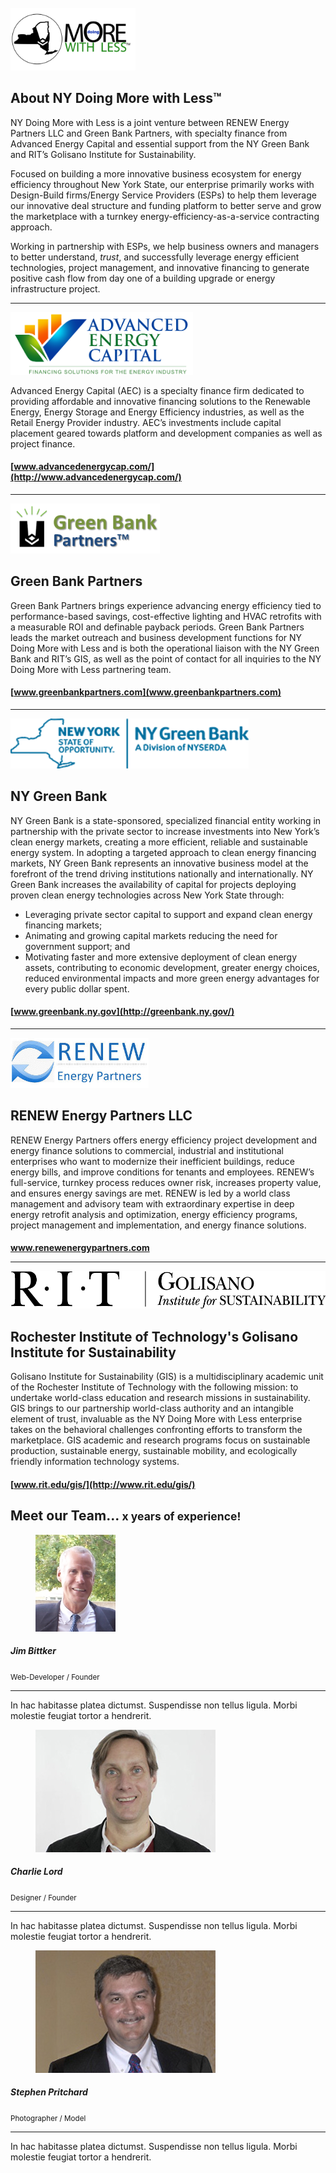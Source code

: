 <div class="full_page_photo" style="background-image: url(assets/hero.jpg);">
     <div class="container">
          <section class="call_to_action">
               <!-- <h3 class="animated fadeInDown skincolored">Just possibly the coolest economic innovation in the State of New York  -->
</h3>
               <br>
               <!-- <h4 class="animated fadeInUp"<i> since the construction of the Erie Canal!</i></h4> -->
          </section>
     </div>
</div>

<div class="main">
        <section>
            <div class="container">
<img src="assets/GBDMwL Logo.png" height="100 px" alt="NYDMwL Logo"> 

# About NY Doing More with Less™

NY Doing More with Less is a joint venture between RENEW Energy Partners LLC and Green Bank Partners, with specialty finance from Advanced Energy Capital and essential support from the NY Green Bank and RIT’s Golisano Institute for Sustainability.


Focused on building a more innovative business ecosystem for energy efficiency throughout New York State, our enterprise primarily works with Design-Build firms/Energy Service Providers (ESPs) to help them leverage our innovative deal structure and funding platform to better serve and grow the marketplace with a turnkey energy-efficiency-as-a-service contracting approach.

Working in partnership with ESPs, we help business owners and managers to better understand, *trust*, and successfully leverage energy efficient technologies, project management, and innovative financing to generate positive cash flow from day one of a building upgrade or energy infrastructure project.
***
<img src="assets/Advanced Energy Capital logo.png" height="100 px" alt="advanced energy capital logo"> 

Advanced Energy Capital (AEC) is a specialty finance firm dedicated to providing affordable and innovative financing solutions to the Renewable Energy, Energy Storage and Energy Efficiency industries, as well as the Retail Energy Provider industry. AEC’s investments include capital placement geared towards platform and development companies as well as project finance.
<h4>


[www.advancedenergycap.com/](http://www.advancedenergycap.com/)


</h4>


***
<img src="assets/GBP Logo.png" height="80 px" alt="GBP Logo"> 


## Green Bank Partners
Green Bank Partners brings experience advancing energy efficiency tied to performance-based savings, cost-effective lighting and HVAC retrofits with a measurable ROI and definable payback periods. Green Bank Partners leads the market outreach and business development functions for NY Doing More with Less and is both the operational liaison with the NY Green Bank and RIT’s GIS, as well as the point of contact for all inquiries to the NY Doing More with Less partnering team.


<h4>

[www.greenbankpartners.com](www.greenbankpartners.com)

</h4>

***
<img src="assets/NY Green Bank Logo.png" height="80 px" alt="NYGreen Bank Logo"> 


## NY Green Bank
NY Green Bank is a state-sponsored, specialized financial entity working in partnership with the private sector to increase investments into New York’s clean energy markets, creating a more efficient, reliable and sustainable energy system. In adopting a targeted approach to clean energy financing markets, NY Green Bank represents an innovative business model at the forefront of the trend driving institutions nationally and internationally. NY Green Bank increases the availability of capital for projects deploying proven clean energy technologies across New York State through:
- Leveraging private sector capital to support and expand clean energy financing markets;
- Animating and growing capital markets reducing the need for government support; and
- Motivating faster and more extensive deployment of clean energy assets, contributing to economic development, greater energy choices, reduced environmental impacts and more green energy advantages for every public dollar spent.

<h4>

[www.greenbank.ny.gov](http://greenbank.ny.gov/)


</h4>

***

<img src="assets/RENEW Logo.jpg" height="80 px" alt="RENEW Logo"> 


## RENEW Energy Partners LLC
RENEW Energy Partners offers energy efficiency project development and energy finance solutions to commercial, industrial and institutional enterprises who want to modernize their inefficient buildings, reduce energy bills, and improve conditions for tenants and employees.  RENEW’s full-service, turnkey process reduces owner risk, increases property value, and ensures energy savings are met. RENEW is led by a world class management and advisory team with extraordinary expertise in deep energy retrofit analysis and optimization, energy efficiency programs, project management and implementation, and energy finance solutions.


<h4>

[www.renewenergypartners.com
](www.renewenergypartners.com
)

***
<!-- <img src="assets\RIT Logo.jpg" height="100 px" alt="RIT Logo">  -->
<img src="assets/RIT_GIS.png" height="60 px" alt="RIT GIS Logo"> 

## Rochester Institute of Technology's Golisano Institute for Sustainability
Golisano Institute for Sustainability (GIS) is a multidisciplinary academic unit of the Rochester Institute of Technology with the following mission: to undertake world-class education and research missions in sustainability. GIS brings to our partnership world-class authority and an intangible element of trust, invaluable as the NY Doing More with Less enterprise takes on the behavioral challenges confronting efforts to transform the marketplace. GIS academic and research programs focus on sustainable production, sustainable energy, sustainable mobility, and ecologically friendly information technology systems.

<h4>

[www.rit.edu/gis/](http://www.rit.edu/gis/)

</h4>

</h4>

  <section class="team_members">
          <div class="container">
               <h2 class="section_header fancy centered">Meet our Team... <small>x years of experience!</small></h2>
               <div class="row">
                    <div class="col-sm-6 col-md-4">
                         <div class="team_member">
                              <figure style="background-image: url(assets/JimBittker.png)"><img src="assets/JimBittker.png" alt="1a"></figure>
                              <h5>Jim Bittker</h5>
                              <small>Web-Developer / Founder</small>
                              <hr>
                              <div class="team_social"> <a href="https://www.facebook.com"><i class="fa fa-facebook"></i></a> <a href="https://twitter.com/leonartgr"><i class="fa fa-twitter"></i></a> <a href="#pinterest"><i class="fa fa-linkedin"></i></a> <a href="https://github.com/PlethoraThemes"><i class="fa fa-github-alt"></i></a> </div>
                              <p class="short_bio">In hac habitasse platea dictumst. Suspendisse non tellus ligula. Morbi molestie feugiat tortor a hendrerit.</p>
                         </div>
                    </div>
                    <div class="col-sm-6 col-md-4">
                         <div class="team_member">
                              <figure style="background-image: url(assets/charlie-lord.jpg)"><img src="assets/charlie-lord.jpg" alt="2a"></figure>
                              <h5>Charlie Lord</h5>
                              <small>Designer / Founder</small>
                              <hr>
                              <div class="team_social"> <a href="https://www.facebook.com"><i class="fa fa-facebook"></i></a> <a href="https://twitter.com/leonartgr"><i class="fa fa-twitter"></i></a> <a href="#pinterest"><i class="fa fa-linkedin"></i></a> <a href="https://github.com/PlethoraThemes"><i class="fa fa-github-alt"></i></a> </div>
                              <p class="short_bio">In hac habitasse platea dictumst. Suspendisse non tellus ligula. Morbi molestie feugiat tortor a hendrerit.</p>
                         </div>
                    </div>
                    <div class="col-sm-6 col-md-4">
                         <div class="team_member">
                              <figure style="background-image: url(assets/stephen-pritchard.jpg)"><img src="assets/stephen-pritchard.jpg" alt="3a"></figure>
                              <h5>Stephen Pritchard</h5>
                              <small>Photographer / Model</small>
                              <hr>
                              <div class="team_social"> <a href="https://www.facebook.com"><i class="fa fa-facebook"></i></a> <a href="https://twitter.com/leonartgr"><i class="fa fa-twitter"></i></a> <a href="#pinterest"><i class="fa fa-linkedin"></i></a> <a href="https://github.com/PlethoraThemes"><i class="fa fa-github-alt"></i></a> </div>
                              <p class="short_bio">In hac habitasse platea dictumst. Suspendisse non tellus ligula. Morbi molestie feugiat tortor a hendrerit.</p>
                         </div>
                    </div>
                    <!-- <div class="col-sm-6 col-md-3">
                         <div class="team_member">
                              <figure style="background-image: url(images/4b.jpg)"><img src="images/4a.jpg" alt="4a"></figure>
                              <h5>Danny Stronghold</h5>
                              <small>Handsome / Driver</small>
                              <hr>
                              <div class="team_social"> <a href="https://www.facebook.com"><i class="fa fa-facebook"></i></a> <a href="https://twitter.com/leonartgr"><i class="fa fa-twitter"></i></a> <a href="#pinterest"><i class="fa fa-linkedin"></i></a> <a href="#googleplus"><i class="fa fa-google-plus"></i></a> </div>
                              <p class="short_bio">In hac habitasse platea dictumst. Suspendisse non tellus ligula. Morbi molestie feugiat tortor a hendrerit.</p>
                         </div>
                    </div> -->
               </div>
          </div>     
     </section>